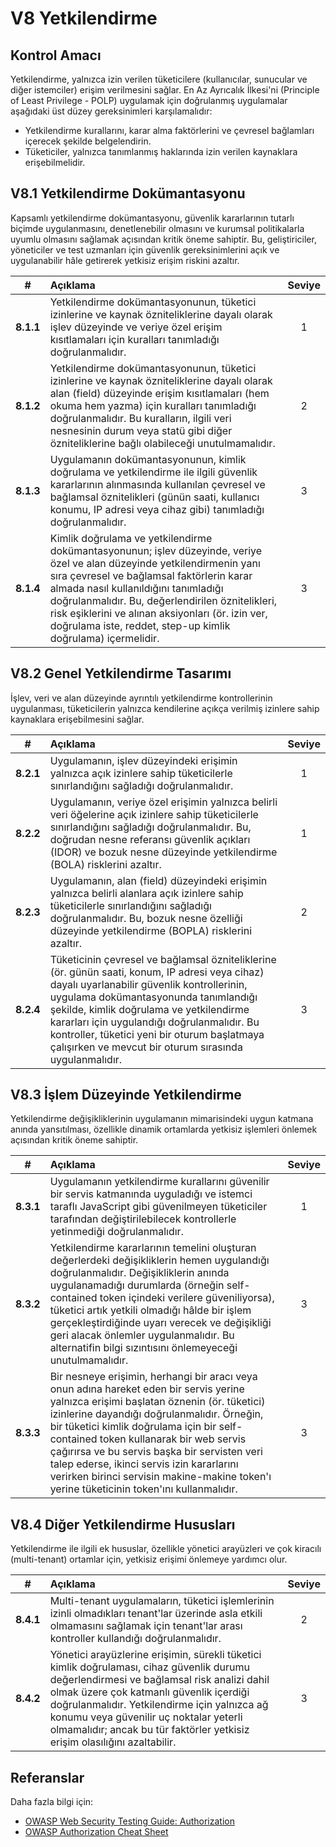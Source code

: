 # V8 Yetkilendirme

## Kontrol Amacı

Yetkilendirme, yalnızca izin verilen tüketicilere (kullanıcılar, sunucular ve diğer istemciler) erişim verilmesini sağlar. En Az Ayrıcalık İlkesi'ni (Principle of Least Privilege - POLP) uygulamak için doğrulanmış uygulamalar aşağıdaki üst düzey gereksinimleri karşılamalıdır:

* Yetkilendirme kurallarını, karar alma faktörlerini ve çevresel bağlamları içerecek şekilde belgelendirin.
* Tüketiciler, yalnızca tanımlanmış haklarında izin verilen kaynaklara erişebilmelidir.

## V8.1 Yetkilendirme Dokümantasyonu

Kapsamlı yetkilendirme dokümantasyonu, güvenlik kararlarının tutarlı biçimde uygulanmasını, denetlenebilir olmasını ve kurumsal politikalarla uyumlu olmasını sağlamak açısından kritik öneme sahiptir. Bu, geliştiriciler, yöneticiler ve test uzmanları için güvenlik gereksinimlerini açık ve uygulanabilir hâle getirerek yetkisiz erişim riskini azaltır.

| # | Açıklama | Seviye |
| :---: | :--- | :---: |
| **8.1.1** | Yetkilendirme dokümantasyonunun, tüketici izinlerine ve kaynak özniteliklerine dayalı olarak işlev düzeyinde ve veriye özel erişim kısıtlamaları için kuralları tanımladığı doğrulanmalıdır. | 1 |
| **8.1.2** | Yetkilendirme dokümantasyonunun, tüketici izinlerine ve kaynak özniteliklerine dayalı olarak alan (field) düzeyinde erişim kısıtlamaları (hem okuma hem yazma) için kuralları tanımladığı doğrulanmalıdır. Bu kuralların, ilgili veri nesnesinin durum veya statü gibi diğer özniteliklerine bağlı olabileceği unutulmamalıdır. | 2 |
| **8.1.3** | Uygulamanın dokümantasyonunun, kimlik doğrulama ve yetkilendirme ile ilgili güvenlik kararlarının alınmasında kullanılan çevresel ve bağlamsal öznitelikleri (günün saati, kullanıcı konumu, IP adresi veya cihaz gibi) tanımladığı doğrulanmalıdır. | 3 |
| **8.1.4** | Kimlik doğrulama ve yetkilendirme dokümantasyonunun; işlev düzeyinde, veriye özel ve alan düzeyinde yetkilendirmenin yanı sıra çevresel ve bağlamsal faktörlerin karar almada nasıl kullanıldığını tanımladığı doğrulanmalıdır. Bu, değerlendirilen öznitelikleri, risk eşiklerini ve alınan aksiyonları (ör. izin ver, doğrulama iste, reddet, step-up kimlik doğrulama) içermelidir. | 3 |

## V8.2 Genel Yetkilendirme Tasarımı

İşlev, veri ve alan düzeyinde ayrıntılı yetkilendirme kontrollerinin uygulanması, tüketicilerin yalnızca kendilerine açıkça verilmiş izinlere sahip kaynaklara erişebilmesini sağlar.

| # | Açıklama | Seviye |
| :---: | :--- | :---: |
| **8.2.1** | Uygulamanın, işlev düzeyindeki erişimin yalnızca açık izinlere sahip tüketicilerle sınırlandığını sağladığı doğrulanmalıdır. | 1 |
| **8.2.2** | Uygulamanın, veriye özel erişimin yalnızca belirli veri öğelerine açık izinlere sahip tüketicilerle sınırlandığını sağladığı doğrulanmalıdır. Bu, doğrudan nesne referansı güvenlik açıkları (IDOR) ve bozuk nesne düzeyinde yetkilendirme (BOLA) risklerini azaltır. | 1 |
| **8.2.3** | Uygulamanın, alan (field) düzeyindeki erişimin yalnızca belirli alanlara açık izinlere sahip tüketicilerle sınırlandığını sağladığı doğrulanmalıdır. Bu, bozuk nesne özelliği düzeyinde yetkilendirme (BOPLA) risklerini azaltır. | 2 |
| **8.2.4** | Tüketicinin çevresel ve bağlamsal özniteliklerine (ör. günün saati, konum, IP adresi veya cihaz) dayalı uyarlanabilir güvenlik kontrollerinin, uygulama dokümantasyonunda tanımlandığı şekilde, kimlik doğrulama ve yetkilendirme kararları için uygulandığı doğrulanmalıdır. Bu kontroller, tüketici yeni bir oturum başlatmaya çalışırken ve mevcut bir oturum sırasında uygulanmalıdır. | 3 |

## V8.3 İşlem Düzeyinde Yetkilendirme

Yetkilendirme değişikliklerinin uygulamanın mimarisindeki uygun katmana anında yansıtılması, özellikle dinamik ortamlarda yetkisiz işlemleri önlemek açısından kritik öneme sahiptir.

| # | Açıklama | Seviye |
| :---: | :--- | :---: |
| **8.3.1** | Uygulamanın yetkilendirme kurallarını güvenilir bir servis katmanında uyguladığı ve istemci taraflı JavaScript gibi güvenilmeyen tüketiciler tarafından değiştirilebilecek kontrollerle yetinmediği doğrulanmalıdır. | 1 |
| **8.3.2** | Yetkilendirme kararlarının temelini oluşturan değerlerdeki değişikliklerin hemen uygulandığı doğrulanmalıdır. Değişikliklerin anında uygulanamadığı durumlarda (örneğin self-contained token içindeki verilere güveniliyorsa), tüketici artık yetkili olmadığı hâlde bir işlem gerçekleştirdiğinde uyarı verecek ve değişikliği geri alacak önlemler uygulanmalıdır. Bu alternatifin bilgi sızıntısını önlemeyeceği unutulmamalıdır. | 3 |
| **8.3.3** | Bir nesneye erişimin, herhangi bir aracı veya onun adına hareket eden bir servis yerine yalnızca erişimi başlatan öznenin (ör. tüketici) izinlerine dayandığı doğrulanmalıdır. Örneğin, bir tüketici kimlik doğrulama için bir self-contained token kullanarak bir web servis çağırırsa ve bu servis başka bir servisten veri talep ederse, ikinci servis izin kararlarını verirken birinci servisin makine-makine token'ı yerine tüketicinin token'ını kullanmalıdır. | 3 |

## V8.4 Diğer Yetkilendirme Hususları

Yetkilendirme ile ilgili ek hususlar, özellikle yönetici arayüzleri ve çok kiracılı (multi-tenant) ortamlar için, yetkisiz erişimi önlemeye yardımcı olur.

| # | Açıklama | Seviye |
| :---: | :--- | :---: |
| **8.4.1** | Multi-tenant uygulamaların, tüketici işlemlerinin izinli olmadıkları tenant'lar üzerinde asla etkili olmamasını sağlamak için tenant'lar arası kontroller kullandığı doğrulanmalıdır. | 2 |
| **8.4.2** | Yönetici arayüzlerine erişimin, sürekli tüketici kimlik doğrulaması, cihaz güvenlik durumu değerlendirmesi ve bağlamsal risk analizi dahil olmak üzere çok katmanlı güvenlik içerdiği doğrulanmalıdır. Yetkilendirme için yalnızca ağ konumu veya güvenilir uç noktalar yeterli olmamalıdır; ancak bu tür faktörler yetkisiz erişim olasılığını azaltabilir. | 3 |

## Referanslar

Daha fazla bilgi için:

* [OWASP Web Security Testing Guide: Authorization](https://owasp.org/www-project-web-security-testing-guide/stable/4-Web_Application_Security_Testing/05-Authorization_Testing)
* [OWASP Authorization Cheat Sheet](https://cheatsheetseries.owasp.org/cheatsheets/Authorization_Cheat_Sheet.html)
